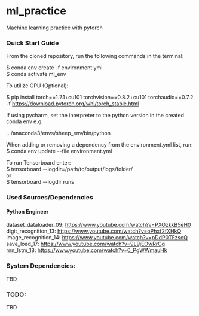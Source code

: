 ﻿# ml_practice
Machine learning practice with pytorch

### Quick Start Guide
From the cloned repository, run the following commands in the terminal:

$ conda env create -f environment.yml  
$ conda activate ml_env

To utilize GPU (Optional):

$ pip install torch==1.7.1+cu101 torchvision==0.8.2+cu101 torchaudio==0.7.2 -f https://download.pytorch.org/whl/torch_stable.html

If using pycharm, set the interpreter to the python version in the created conda env e.g:

.../anaconda3/envs/sheep_env/bin/python

When adding or removing a dependency from the environment.yml list, run:  
$ conda env update --file environment.yml

To run Tensorboard enter:  
$ tensorboard --logdir=/path/to/output/logs/folder/  
or  
$ tensorboard --logdir runs

### Used Sources/Dependencies
#### Python Engineer
dataset_dataloader_09: https://www.youtube.com/watch?v=PXOzkkB5eH0   
digit_recognition_13: https://www.youtube.com/watch?v=oPhxf2fXHkQ   
image_recognition_14: https://www.youtube.com/watch?v=pDdP0TFzsoQ   
save_load_17: https://www.youtube.com/watch?v=9L9jEOwRrCg   
rnn_lstm_18: https://www.youtube.com/watch?v=0_PgWWmauHk   


### System Dependencies:
TBD

### TODO:
TBD

